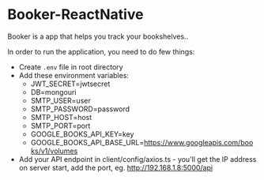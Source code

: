 # Booker-ReactNative
Booker is a app that helps you track your bookshelves..

In order to run the application, you need to do few things:

* Create `.env` file in root directory
* Add these environment variables:
    * JWT_SECRET=jwtsecret
    * DB=mongouri
    * SMTP_USER=user
    * SMTP_PASSWORD=password
    * SMTP_HOST=host
    * SMTP_PORT=port
    * GOOGLE_BOOKS_API_KEY=key
    * GOOGLE_BOOKS_API_BASE_URL=https://www.googleapis.com/books/v1/volumes
* Add your API endpoint in client/config/axios.ts - you'll get the IP address on server start, add the port, eg. http://192.168.1.8:5000/api 
